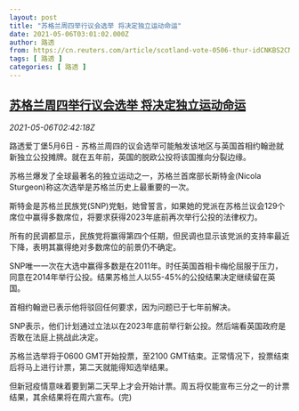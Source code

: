 ```yaml
---
layout: post
title: "苏格兰周四举行议会选举 将决定独立运动命运"
date: 2021-05-06T03:01:02.000Z
author: 路透
from: https://cn.reuters.com/article/scotland-vote-0506-thur-idCNKBS2CN06Y
tags: [ 路透 ]
categories: [ 路透 ]
---
```

<!--1620270062000-->
[苏格兰周四举行议会选举 将决定独立运动命运](https://cn.reuters.com/article/scotland-vote-0506-thur-idCNKBS2CN06Y)
------

<div>
<div><i>2021-05-06T02:42:18Z</i></div><p>路透爱丁堡5月6日 - 苏格兰周四的议会选举可能触发该地区与英国首相约翰逊就新独立公投摊牌。就在五年前，英国的脱欧公投将该国推向分裂边缘。</p><p>苏格兰爆发了全球最著名的独立运动之一，苏格兰首席部长斯特金(Nicola Sturgeon)称这次选举是苏格兰历史上最重要的一次。</p><p>斯特金是苏格兰民族党(SNP)党魁，她曾誓言，如果她的党派在苏格兰议会129个席位中赢得多数席位，将要求获得2023年底前再次举行公投的法律权力。</p><p>所有的民调都显示，民族党将赢得第四个任期，但民调也显示该党派的支持率最近下降，表明其赢得绝对多数席位的前景仍不确定。</p><p>SNP唯一一次在大选中赢得多数是在2011年。时任英国首相卡梅伦屈服于压力，同意在2014年举行公投。结果苏格兰人以55-45%的公投结果决定继续留在英国。</p><p>首相约翰逊已表示他将驳回任何要求，因为问题已于七年前解决。</p><p>SNP表示，他们计划通过立法以在2023年底前举行新公投。然后端看英国政府是否敢在法庭上挑战此决定。</p><p>苏格兰选举将于0600 GMT开始投票，至2100 GMT结束。正常情况下，投票结束后将马上进行计票，第二天就能得知选举结果。</p><p>但新冠疫情意味着要到第二天早上才会开始计票。周五将仅能宣布三分之一的计票结果，其余结果将在周六宣布。(完)</p>
</div>
